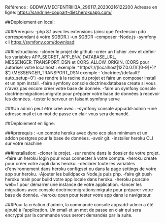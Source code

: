 Référence : GDDWWMECFENTRIII3A_296117_20230216122200
Adresse en ligne: https://sandrine-coupart-diet.herokuapp.com/

##Deploiement en local: 

###Prérequis:
    -php 8.1 avec les extensions (ainsi que l'extension pdo correspondant à votre SGBDR.)
    -un SGBDR
    -composer
    -Node.js
    -symfony cli  https://symfony.com/download
    
###Instructions: 
    -cloner le projet de github
    -créer un fichier .env et définir les variables APP_SECRET, APP_ENV,  DATABASE_URL, MESSENGER_TRANSPORT_DSN et CORS_ALLOW_ORIGIN.
    (CORS pour autoriser votre localhost : exemple '^https?://(localhost|127\.0\.0\.1)(:[0-9]+)?$')
    (MESSENGER_TRANSPORT_DSN exemple : 'doctrine://default?auto_setup=0')
    -se rendre à la racine du projet et faire un composer install et un npm install.
    -faire symfony console doctrine:database create si vous n'avez pas encore créer votre base de donnée.
    -faire un symfony console doctrine:migrations:migrate pour préparer votre base de données à recevoir les données.
    -tester le serveur en faisant symfony serve

###Un admin peut être créé avec :
    -symfony console app:add-admin
    -une adresse mail et un mot de passe en clair vous sera demandé.


##Deploiement en ligne: 

###prérequis : 
    -un compte heroku avec dyno eco plan minimum et un addon postgres pour la base de données.
	-avoir git.
	-installer heroku CLI sur votre machine

###installation: 
	-cloner le projet.
	-sur rendre dans le dossier de votre projet.
	-faire un heroku login pour vous connecter à votre compte. 
	-heroku create pour créer votre appli dans heroku.
    	-déclarer toute les variables d'environnement dans heroku config:set ou dans la page settings de votre app sur heroku.
	-Ajouter les buildpacks Node.js puis php.
	-faire git push heroku main pour build votre app locale dans heroku.
	-heroku ps:scale web=1 pour démarrer une instance de votre application.
	-lancer les migrations avec console doctrine:migrations:migrate pour préparer votre base de donnée.
	-heroku open pour tester votre app dans le navigateur.


###Pour la création d'admin, la commande console app:add-admin a été ajouté à l'application. Un email et un mot de passe en clair qui sera encrypté par la commande vous seront demandés par la suite.


